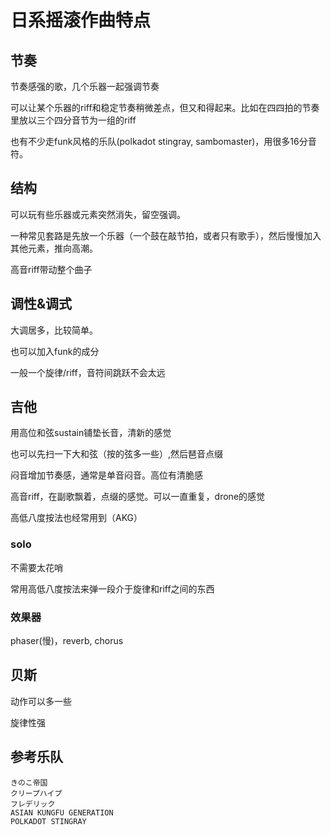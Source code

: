 # 日系摇滚作曲特点

## 节奏

节奏感强的歌，几个乐器一起强调节奏

可以让某个乐器的riff和稳定节奏稍微差点，但又和得起来。比如在四四拍的节奏里放以三个四分音节为一组的riff

也有不少走funk风格的乐队\(polkadot stingray, sambomaster\)，用很多16分音符。

## 结构

可以玩有些乐器或元素突然消失，留空强调。

一种常见套路是先放一个乐器（一个鼓在敲节拍，或者只有歌手），然后慢慢加入其他元素，推向高潮。

高音riff带动整个曲子

## 调性&调式

大调居多，比较简单。

也可以加入funk的成分

一般一个旋律/riff，音符间跳跃不会太远

## 吉他

用高位和弦sustain铺垫长音，清新的感觉

也可以先扫一下大和弦（按的弦多一些）,然后琶音点缀

闷音增加节奏感，通常是单音闷音。高位有清脆感

高音riff，在副歌飘着，点缀的感觉。可以一直重复，drone的感觉

高低八度按法也经常用到（AKG）

### solo

不需要太花哨

常用高低八度按法来弹一段介于旋律和riff之间的东西

### 效果器

phaser\(慢\)，reverb, chorus

## 贝斯

动作可以多一些

旋律性强

## 参考乐队

```text
きのこ帝国
クリープハイプ
フレデリック
ASIAN KUNGFU GENERATION
POLKADOT STINGRAY
```

